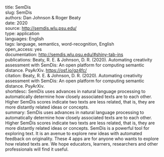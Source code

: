 title: SemDis  
slug: SemDis  
authors: Dan Johnson & Roger Beaty  
date: 2020  
source: http://semdis.wlu.psu.edu/  
type: application  
languages: English  
tags: language, semantics, word-recognition, English  
open_access: yes  
documentation: http://semdis.wlu.psu.edu/#shiny-tab-ins  
publications: Beaty, R. E. & Johnson, D. R. (2020). Automating creativity assessment with SemDis: An open platform for computing semantic distance. PsyArXiv. https://osf.io/gz4fc/  
citation: Beaty, R. E. & Johnson, D. R. (2020). Automating creativity assessment with SemDis: An open platform for computing semantic distance. PsyArXiv.  
shortdesc: SemDis uses advances in natural language processing to automatically determine how closely associated texts are to each other. Higher SemDis scores indicate two texts are less related, that is, they are more distantly related ideas or concepts.  
summary: SemDis uses advances in natural language processing to automatically determine how closely associated texts are to each other. Higher SemDis scores indicate two texts are less related, that is, they are more distantly related ideas or concepts. SemDis is a powerful tool for exploring text. It is an avenue to explore new ideas with automated feedback on originality. These 4 apps are for anyone who wants to explore how related texts are. We hope educators, learners, researchers and other professionals will find it useful.  
